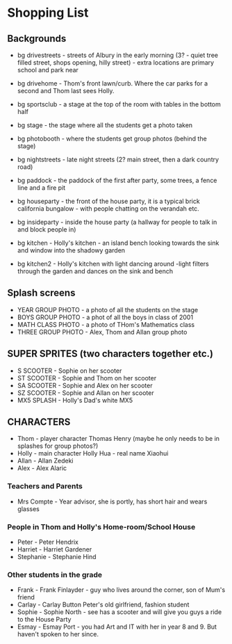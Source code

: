 # Shopping List

## Backgrounds
* bg drivestreets   - streets of Albury in the early morning (3? - quiet tree filled street, shops opening, hilly street) - extra locations are primary school and park near 
* bg drivehome  - Thom's front lawn/curb. Where the car parks for a second and Thom last sees Holly.

* bg sportsclub   -   a stage at the top of the room with tables in the bottom half
* bg stage  - the stage where all the students get a photo taken
* bg photobooth - where the students get group photos (behind the stage)

* bg nightstreets   - late night streets (2? main street, then a dark country road)
* bg paddock    - the paddock of the first after party, some trees, a fence line and a fire pit
* bg houseparty - the front of the house party, it is a typical brick california bungalow - with people chatting on the verandah etc.
* bg insideparty - inside the house party (a hallway for people to talk in and block people in)

* bg kitchen    - Holly's kitchen - an island bench looking towards the sink and window into the shadowy garden
* bg kitchen2   - Holly's kitchen with light dancing around -light filters through the garden and dances on the sink and bench

## Splash screens
* YEAR GROUP PHOTO  - a photo of all the students on the stage
* BOYS GROUP PHOTO  - a phot of all the boys in class of 2001
* MATH CLASS PHOTO  - a photo of THom's Mathematics class
* THREE GROUP PHOTO - Alex, Thom and Allan group photo

## SUPER SPRITES (two characters together etc.)
* S SCOOTER     - Sophie on her scooter
* ST SCOOTER    - Sophie and Thom on her scooter
* SA SCOOTER    - Sophie and Alex on her scooter
* SZ SCOOTER    - Sophie and Allan on her scooter
* MX5 SPLASH    - Holly's Dad's white MX5

## CHARACTERS
* Thom  -   player character Thomas Henry (maybe he only needs to be in splashes for group photos?)
* Holly -   main character Holly Hua - real name Xiaohui 
* Allan -   Allan Zedeki
* Alex  -   Alex Alaric

    
### Teachers and Parents
* Mrs Compte - Year advisor, she is portly, has short hair and wears glasses
   
### People in Thom and Holly's Home-room/School House
* Peter     - Peter Hendrix
* Harriet   - Harriet Gardener
* Stephanie - Stephanie Hind

### Other students in the grade
* Frank - Frank Finlayder - guy who lives around the corner, son of Mum's friend
* Carlay - Carlay Button Peter's old girlfriend, fashion student
* Sophie - Sophie North - see has a scooter and will give you guys a ride to the House Party
* Esmay - Esmay Port - you had Art and IT with her in year 8 and 9. But haven't spoken to her since.